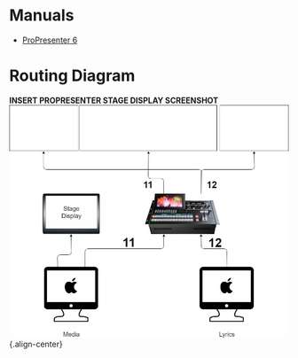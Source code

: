 <!-- TITLE: Documents -->
<!-- SUBTITLE: A quick summary of Documents -->

# Manuals
* [ProPresenter 6](https://www.renewedvision.com/downloads/pro6userguide.pdf)

# Routing Diagram
**INSERT PROPRESENTER STAGE DISPLAY SCREENSHOT**
![Media Config](/uploads/media-diagrams/media-config.jpg "Media Config"){.align-center}